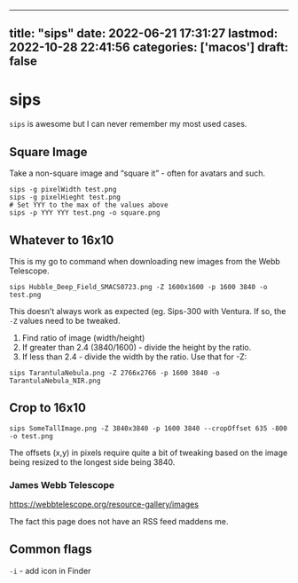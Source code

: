 
---
title: "sips"
date: 2022-06-21 17:31:27
lastmod: 2022-10-28 22:41:56
categories: ['macos']
draft: false
---


# sips
`sips` is awesome but I can never remember my most used cases.

## Square Image
Take a non-square image and “square it” - often for avatars and such.

```
sips -g pixelWidth test.png
sips -g pixelHieght test.png
# Set YYY to the max of the values above
sips -p YYY YYY test.png -o square.png
```

## Whatever  to 16x10 
This is my go to command when downloading new images from the Webb Telescope.

```
sips Hubble_Deep_Field_SMACS0723.png -Z 1600x1600 -p 1600 3840 -o test.png
```

This doesn’t always work as expected (eg. Sips-300 with Ventura. If so, the `-Z` values need to be tweaked.

1. Find ratio of image (width/height)
2. If greater than 2.4 (3840/1600) -  divide the height by the ratio.
3. If less than 2.4 - divide the width by the ratio. Use that for -Z:

```
sips TarantulaNebula.png -Z 2766x2766 -p 1600 3840 -o TarantulaNebula_NIR.png
```

## Crop to 16x10

```
sips SomeTallImage.png -Z 3840x3840 -p 1600 3840 --cropOffset 635 -800 -o test.png
```

The offsets (x,y) in pixels require quite a bit of tweaking based on the image being resized to the longest side being 3840.

### James Webb Telescope
https://webbtelescope.org/resource-gallery/images

The fact this page does not have an RSS feed maddens me.

## Common flags
`-i` - add icon in Finder

<!-- #public #macos -->

<!-- {BearID:571EA800-1D33-4F17-9822-E9234F341200-1481-00000E988377EA6A} -->
